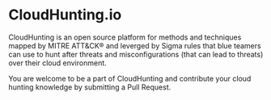 # CloudHunting.io
CloudHunting is an open source platform for methods and techniques mapped by MITRE ATT&CK® and leverged by Sigma rules that blue teamers can use to hunt after threats and misconfigurations (that can lead to threats) over their cloud environment.

You are welcome to be a part of CloudHunting and contribute your cloud hunting knowledge by submitting a Pull Request.